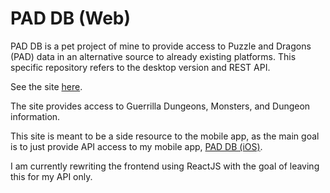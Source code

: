 # PAD DB (Web)

PAD DB is a pet project of mine to provide access to Puzzle and Dragons (PAD) data in an 
alternative source to already existing platforms. This specific repository refers to the 
desktop version and REST API. 

See the site [here](https://www.pad-db.com).

The site provides access to Guerrilla Dungeons, Monsters, and Dungeon information.

This site is meant to be a side resource to the mobile app, as the main goal is to just provide API
access to my mobile app, [PAD DB (iOS)](https://github.com/rohilthopu/pdb-swift).

I am currently rewriting the frontend using ReactJS with the goal of leaving this for my
API only.
